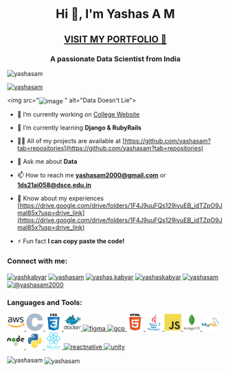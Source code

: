 <h1 align="center">Hi 👋, I'm Yashas A M</h1>

 <h2 align="center"><a href="https://yashasam.vercel.app//"> VISIT MY PORTFOLIO 📍</a></h2> 
<h3 align="center">A passionate Data Scientist  from India</h3>

<p align="left"> <img src="https://komarev.com/ghpvc/?username=yashasam&label=Profile%20views&color=0e75b6&style=flat" alt="yashasam" /> </p>

<p align="left"> <a href="https://github.com/ryo-ma/github-profile-trophy"><img src="https://github-profile-trophy.vercel.app/?username=yashasam" alt="yashasam" /></a> </p>

<img src="<img width="170" height="160" alt="image" align="center" src="https://github.com/user-attachments/assets/db7fc095-7f39-4925-bf2a-a6d0de146890" />
" alt="Data Doesn't Lie">

- 🔭 I’m currently working on [College Website](https://github.com/yashasam/college_Website.git)

- 🌱 I’m currently learning **Django & RubyRails**

- 👨‍💻 All of my projects are available at [https://github.com/yashasam?tab=repositories](https://github.com/yashasam?tab=repositories)

- 💬 Ask me about **Data**

- 📫 How to reach me **yashasam2000@gmail.com** or **1ds21ai058@dsce.edu.in**

- 📄 Know about my experiences [https://drive.google.com/drive/folders/1F4J9uuFQs129ivuEB_idTZpO9Jmal85x?usp=drive_link](https://drive.google.com/drive/folders/1F4J9uuFQs129ivuEB_idTZpO9Jmal85x?usp=drive_link)

- ⚡ Fun fact **I can copy paste the code!**

<h3 align="left">Connect with me:</h3>
<p align="left">
<a href="https://twitter.com/yashkabyar" target="blank"><img align="center" src="https://raw.githubusercontent.com/rahuldkjain/github-profile-readme-generator/master/src/images/icons/Social/twitter.svg" alt="yashkabyar" height="30" width="40" /></a>
<a href="https://linkedin.com/in/yashasam" target="blank"><img align="center" src="https://raw.githubusercontent.com/rahuldkjain/github-profile-readme-generator/master/src/images/icons/Social/linked-in-alt.svg" alt="yashasam" height="30" width="40" /></a>
<a href="https://fb.com/yashas kabyar" target="blank"><img align="center" src="https://raw.githubusercontent.com/rahuldkjain/github-profile-readme-generator/master/src/images/icons/Social/facebook.svg" alt="yashas kabyar" height="30" width="40" /></a>
<a href="https://instagram.com/yashaskabyar" target="blank"><img align="center" src="https://raw.githubusercontent.com/rahuldkjain/github-profile-readme-generator/master/src/images/icons/Social/instagram.svg" alt="yashaskabyar" height="30" width="40" /></a>
<a href="https://www.codechef.com/users/yashasam" target="blank"><img align="center" src="https://cdn.jsdelivr.net/npm/simple-icons@3.1.0/icons/codechef.svg" alt="yashasam" height="30" width="40" /></a>
<a href="https://www.hackerearth.com/@yashasam2000" target="blank"><img align="center" src="https://raw.githubusercontent.com/rahuldkjain/github-profile-readme-generator/master/src/images/icons/Social/hackerearth.svg" alt="@yashasam2000" height="30" width="40" /></a>
</p>

<h3 align="left">Languages and Tools:</h3>
<p align="left"> <a href="https://aws.amazon.com" target="_blank" rel="noreferrer"> <img src="https://raw.githubusercontent.com/devicons/devicon/master/icons/amazonwebservices/amazonwebservices-original-wordmark.svg" alt="aws" width="40" height="40"/> </a> <a href="https://www.cprogramming.com/" target="_blank" rel="noreferrer"> <img src="https://raw.githubusercontent.com/devicons/devicon/master/icons/c/c-original.svg" alt="c" width="40" height="40"/> </a> <a href="https://www.w3schools.com/css/" target="_blank" rel="noreferrer"> <img src="https://raw.githubusercontent.com/devicons/devicon/master/icons/css3/css3-original-wordmark.svg" alt="css3" width="40" height="40"/> </a> <a href="https://www.docker.com/" target="_blank" rel="noreferrer"> <img src="https://raw.githubusercontent.com/devicons/devicon/master/icons/docker/docker-original-wordmark.svg" alt="docker" width="40" height="40"/> </a> <a href="https://www.figma.com/" target="_blank" rel="noreferrer"> <img src="https://www.vectorlogo.zone/logos/figma/figma-icon.svg" alt="figma" width="40" height="40"/> </a> <a href="https://cloud.google.com" target="_blank" rel="noreferrer"> <img src="https://www.vectorlogo.zone/logos/google_cloud/google_cloud-icon.svg" alt="gcp" width="40" height="40"/> </a> <a href="https://www.w3.org/html/" target="_blank" rel="noreferrer"> <img src="https://raw.githubusercontent.com/devicons/devicon/master/icons/html5/html5-original-wordmark.svg" alt="html5" width="40" height="40"/> </a> <a href="https://www.java.com" target="_blank" rel="noreferrer"> <img src="https://raw.githubusercontent.com/devicons/devicon/master/icons/java/java-original.svg" alt="java" width="40" height="40"/> </a> <a href="https://developer.mozilla.org/en-US/docs/Web/JavaScript" target="_blank" rel="noreferrer"> <img src="https://raw.githubusercontent.com/devicons/devicon/master/icons/javascript/javascript-original.svg" alt="javascript" width="40" height="40"/> </a> <a href="https://www.mongodb.com/" target="_blank" rel="noreferrer"> <img src="https://raw.githubusercontent.com/devicons/devicon/master/icons/mongodb/mongodb-original-wordmark.svg" alt="mongodb" width="40" height="40"/> </a> <a href="https://www.mysql.com/" target="_blank" rel="noreferrer"> <img src="https://raw.githubusercontent.com/devicons/devicon/master/icons/mysql/mysql-original-wordmark.svg" alt="mysql" width="40" height="40"/> </a> <a href="https://nodejs.org" target="_blank" rel="noreferrer"> <img src="https://raw.githubusercontent.com/devicons/devicon/master/icons/nodejs/nodejs-original-wordmark.svg" alt="nodejs" width="40" height="40"/> </a> <a href="https://www.python.org" target="_blank" rel="noreferrer"> <img src="https://raw.githubusercontent.com/devicons/devicon/master/icons/python/python-original.svg" alt="python" width="40" height="40"/> </a> <a href="https://reactjs.org/" target="_blank" rel="noreferrer"> <img src="https://raw.githubusercontent.com/devicons/devicon/master/icons/react/react-original-wordmark.svg" alt="react" width="40" height="40"/> </a> <a href="https://reactnative.dev/" target="_blank" rel="noreferrer"> <img src="https://reactnative.dev/img/header_logo.svg" alt="reactnative" width="40" height="40"/> </a> <a href="https://unity.com/" target="_blank" rel="noreferrer"> <img src="https://www.vectorlogo.zone/logos/unity3d/unity3d-icon.svg" alt="unity" width="40" height="40"/> </a> </p>

<p><img align="left" src="https://github-readme-stats.vercel.app/api/top-langs?username=yashasam&show_icons=true&locale=en&layout=compact" alt="yashasam" /></p>

<p>&nbsp;<img align="center" src="https://github-readme-stats.vercel.app/api?username=yashasam&show_icons=true&locale=en" alt="yashasam" /></p>
